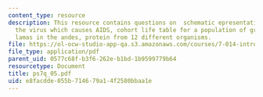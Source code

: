 ```yaml
---
content_type: resource
description: This resource contains questions on  schematic epresentation of an antibody,
  the virus which causes AIDS, cohort life table for a population of gray squirrels,
  lamas in the andes, protein from 12 different organisms.
file: https://ol-ocw-studio-app-qa.s3.amazonaws.com/courses/7-014-introductory-biology-spring-2005/e8facdde055b714679a14f2580bbaa1e_ps7q_05.pdf
file_type: application/pdf
parent_uid: 0577c68f-b3f6-262e-b1bd-1b9599779b64
resourcetype: Document
title: ps7q_05.pdf
uid: e8facdde-055b-7146-79a1-4f2580bbaa1e
---
```

